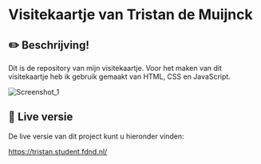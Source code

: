 # Visitekaartje van Tristan de Muijnck

## :pencil2: Beschrijving!

Dit is de repository van mijn visitekaartje. Voor het maken van dit visitekaartje heb ik gebruik gemaakt van HTML, CSS en JavaScript.

![Screenshot_1](https://user-images.githubusercontent.com/43402897/191816442-3756aad8-ef3d-4f4f-94d1-36a3198ec34e.png)


## 🔴 Live versie

De live versie van dit project kunt u hieronder vinden:

https://tristan.student.fdnd.nl/
